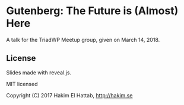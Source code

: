 # Gutenberg: The Future is (Almost) Here

A talk for the TriadWP Meetup group, given on March 14, 2018.

## License

Slides made with reveal.js.

MIT licensed

Copyright (C) 2017 Hakim El Hattab, http://hakim.se
